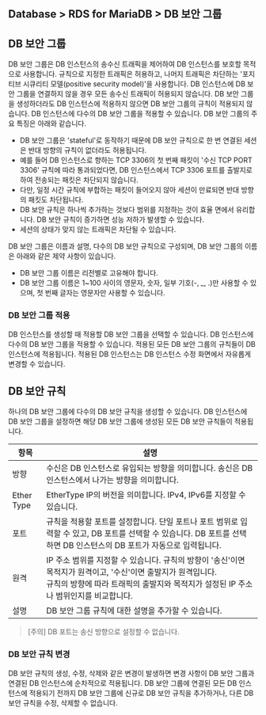 ## Database > RDS for MariaDB > DB 보안 그룹

## DB 보안 그룹

DB 보안 그룹은 DB 인스턴스의 송수신 트래픽을 제어하여 DB 인스턴스를 보호할 목적으로 사용합니다. 규칙으로 지정한 트래픽은 허용하고, 나머지 트래픽은 차단하는 '포지티브 시큐리티 모델(positive security model)'을 사용합니다. DB 인스턴스에 DB 보안 그룹을 연결하지 않을 경우 모든 송수신 트래픽이 허용되지 않습니다. DB 보안 그룹을 생성하더라도 DB 인스턴스에 적용하지 않으면 DB 보안 그룹의 규칙이 적용되지 않습니다. DB 인스턴스에 다수의 DB 보안 그룹을 적용할 수 있습니다. DB 보안 그룹의 주요 특징은 아래와 같습니다.

* DB 보안 그룹은 'stateful'로 동작하기 때문에 DB 보안 규칙으로 한 번 연결된 세션은 반대 방향의 규칙이 없더라도 허용됩니다.
* 예를 들어 DB 인스턴스로 향하는 TCP 3306의 첫 번째 패킷이 '수신 TCP PORT 3306' 규칙에 따라 통과되었다면, DB 인스턴스에서 TCP 3306 포트를 출발지로 하여 전송되는 패킷은 차단되지 않습니다.
* 다만, 일정 시간 규칙에 부합하는 패킷이 들어오지 않아 세션이 만료되면 반대 방향의 패킷도 차단됩니다.
* DB 보안 규칙은 하나씩 추가하는 것보다 범위를 지정하는 것이 효율 면에서 유리합니다. DB 보안 규칙이 증가하면 성능 저하가 발생할 수 있습니다.
* 세션의 상태가 맞지 않는 트래픽은 차단될 수 있습니다.

DB 보안 그룹은 이름과 설명, 다수의 DB 보안 규칙으로 구성되며, DB 보안 그룹의 이름은 아래와 같은 제약 사항이 있습니다.

* DB 보안 그룹 이름은 리전별로 고유해야 합니다.
* DB 보안 그룹 이름은 1~100 사이의 영문자, 숫자, 일부 기호(-, _, .)만 사용할 수 있으며, 첫 번째 글자는 영문자만 사용할 수 있습니다.

### DB 보안 그룹 적용

DB 인스턴스를 생성할 때 적용할 DB 보안 그룹을 선택할 수 있습니다. DB 인스턴스에 다수의 DB 보안 그룹을 적용할 수 있습니다. 적용된 모든 DB 보안 그룹의 규칙들이 DB 인스턴스에 적용됩니다. 적용된 DB 인스턴스는 DB 인스턴스 수정 화면에서 자유롭게 변경할 수 있습니다.

## DB 보안 규칙

하나의 DB 보안 그룹에 다수의 DB 보안 규칙을 생성할 수 있습니다. DB 인스턴스에 DB 보안 그룹을 설정하면 해당 DB 보안 그룹에 생성된 모든 DB 보안 규칙들이 적용됩니다.

| 항목         | 설명                                                                                                                       |
|------------|--------------------------------------------------------------------------------------------------------------------------|
| 방향         | 수신은 DB 인스턴스로 유입되는 방향을 의미합니다. 송신은 DB 인스턴스에서 나가는 방향을 의미합니다.                                                                |
| Ether Type | EtherType IP의 버전을 의미합니다. IPv4, IPv6를 지정할 수 있습니다.                                                                         |
| 포트         | 규칙을 적용할 포트를 설정합니다. 단일 포트나 포트 범위로 입력할 수 있고, DB 포트를 선택할 수 있습니다. DB 포트를 선택하면 DB 인스턴스의 DB 포트가 자동으로 입력됩니다.                    |
| 원격         | IP 주소 범위를 지정할 수 있습니다. 규칙의 방향이 '송신'이면 목적지가 원격이고, '수신'이면 출발지가 원격입니다.<br/>규칙의 방향에 따라 트래픽의 출발지와 목적지가 설정된 IP 주소나 범위인지를 비교합니다. |
| 설명         | DB 보안 그룹 규칙에 대한 설명을 추가할 수 있습니다.                                                                                          |

> [주의]
> DB 포트는 송신 방향으로 설정할 수 없습니다.

### DB 보안 규칙 변경

DB 보안 규칙의 생성, 수정, 삭제와 같은 변경이 발생하면 변경 사항이 DB 보안 그룹과 연결된 DB 인스턴스에 순차적으로 적용됩니다. DB 보안 그룹에 연결된 모든 DB 인스턴스에 적용되기 전까지 DB 보안 그룹에 신규로 DB 보안 규칙을 추가하거나, 다른 DB 보안 규칙을 수정, 삭제할 수 없습니다.